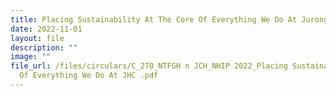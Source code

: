 ```yaml
---
title: Placing Sustainability At The Core Of Everything We Do At Juronghealth Campus
date: 2022-11-01
layout: file
description: ""
image: ""
file_url: /files/circulars/C_270_NTFGH n JCH_NHIP 2022_Placing Sustainability At The Core
  Of Everything We Do At JHC .pdf
---
```

